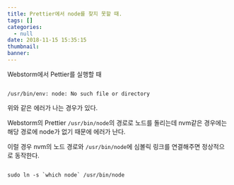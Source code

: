 ```yaml
---
title: Prettier에서 node를 찾지 못할 때.
tags: []
categories:
  - null
date: 2018-11-15 15:35:15
thumbnail:
banner:
---
```


Webstorm에서 Pettier를 실행할 때


```

/usr/bin/env: node: No such file or directory

```

<!-- more -->


위와 같은 에러가 나는 경우가 있다.



Webstorm의 Prettier `/usr/bin/node`의 경로로 노드를 돌리는데 nvm같은 경우에는 해당 경로에 node가 없기 때문에 에러가 난다.



이럴 경우 nvm의 노드 경로와 `/usr/bin/node`에 심볼릭 링크를 연결해주면 정상적으로 동작한다.





```shell

sudo ln -s `which node` /usr/bin/node

```